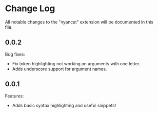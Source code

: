 # Change Log

All notable changes to the "nyancat" extension will be documented in this file.

## 0.0.2

Bug fixes:
- Fix token highlighting not working on arguments with one letter.
- Adds underscore support for argument names.

## 0.0.1

Features:
- Adds basic syntax highlighting and useful snippets!